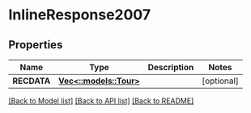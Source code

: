 # InlineResponse2007

## Properties
Name | Type | Description | Notes
------------ | ------------- | ------------- | -------------
**RECDATA** | [**Vec<::models::Tour>**](Tour.md) |  | [optional] 

[[Back to Model list]](../README.md#documentation-for-models) [[Back to API list]](../README.md#documentation-for-api-endpoints) [[Back to README]](../README.md)


